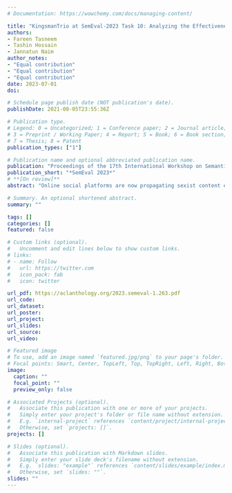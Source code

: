 ```yaml
---
# Documentation: https://wowchemy.com/docs/managing-content/

title: "KingsmanTrio at SemEval-2023 Task 10: Analyzing the Effectiveness of Transfer Learning Models for Explainable Online Sexism Detection"
authors:
- Fareen Tasneem 
- Tashin Hossain
- Jannatun Naim
author_notes:
- "Equal contribution"
- "Equal contribution"
- "Equal contribution"
date: 2023-07-01
doi: 

# Schedule page publish date (NOT publication's date).
publishDate: 2021-08-05T23:55:36Z

# Publication type.
# Legend: 0 = Uncategorized; 1 = Conference paper; 2 = Journal article;
# 3 = Preprint / Working Paper; 4 = Report; 5 = Book; 6 = Book section;
# 7 = Thesis; 8 = Patent
publication_types: ["1"]

# Publication name and optional abbreviated publication name.
publication: "Proceedings of the 17th International Workshop on Semantic Evaluation (SemEval-2023)"
publication_short: "*SemEval 2023*"
# **[On review]**
abstract: "Online social platforms are now propagating sexist content endangering the involvement and inclusion of women on these platforms. Sexism refers to hostility, bigotry, or discrimination based on gender, typically against women. The proliferation of such notions deters women from engaging in social media spontaneously. Hence, detecting sexist content is critical to ensure a safe online platform where women can participate without the fear of being a target of sexism. This paper describes our participation in subtask A of SemEval-2023 Task 10: Explainable Detection of Online Sexism (EDOS). This subtask requires classifying textual content as sexist or not sexist. We incorporate a RoBERTa-based architecture and further finetune the hyperparameters to entail better performance. The procured results depict the competitive performance of our approach among the other participants."

# Summary. An optional shortened abstract.
summary: ""

tags: []
categories: []
featured: false

# Custom links (optional).
#   Uncomment and edit lines below to show custom links.
# links:
# - name: Follow
#   url: https://twitter.com
#   icon_pack: fab
#   icon: twitter

url_pdf: https://aclanthology.org/2023.semeval-1.263.pdf
url_code:
url_dataset:
url_poster:
url_project:
url_slides:
url_source:
url_video:

# Featured image
# To use, add an image named `featured.jpg/png` to your page's folder. 
# Focal points: Smart, Center, TopLeft, Top, TopRight, Left, Right, BottomLeft, Bottom, BottomRight.
image:
  caption: ""
  focal_point: ""
  preview_only: false

# Associated Projects (optional).
#   Associate this publication with one or more of your projects.
#   Simply enter your project's folder or file name without extension.
#   E.g. `internal-project` references `content/project/internal-project/index.md`.
#   Otherwise, set `projects: []`.
projects: []

# Slides (optional).
#   Associate this publication with Markdown slides.
#   Simply enter your slide deck's filename without extension.
#   E.g. `slides: "example"` references `content/slides/example/index.md`.
#   Otherwise, set `slides: ""`.
slides: ""
---
```

